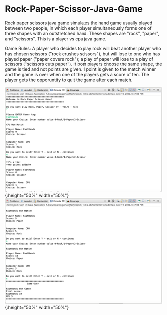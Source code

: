 # Rock-Paper-Scissor-Java-Game
Rock paper scissors java game simulates the hand game usually played between two people, in which each player simultaneously forms one of three shapes with an outstretched hand. These shapes are "rock", "paper", and "scissors". This is a player vs cpu java game. 

Game Rules: 
A player who decides to play rock will beat another player who has chosen scissors ("rock crushes scissors"), but will lose to one who has played paper ("paper covers rock"); a play of paper will lose to a play of scissors ("scissors cuts paper"). If both players choose the same shape, the game is tied and not points are given. 1 point is given to the match winner and the game is over when one of the players gets a score of ten. The player gets the opporuntity to quit the game after each match. 

![Welcom Screen of Rock-Paper-Scissor-Java-Game](WelcomeGame.png){:height="50%" width="50%"}
![Game Over Screen of Rock-Paper-Scissor-Java-Game](GameOver.png){:height="50%" width="50%"}
